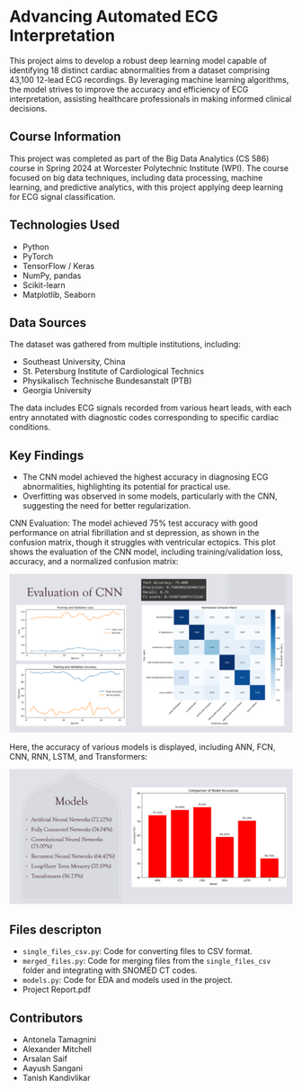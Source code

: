 # Advancing Automated ECG Interpretation

This project aims to develop a robust deep learning model capable of identifying 18 distinct cardiac abnormalities from a dataset comprising 43,100 12-lead ECG recordings. By leveraging machine learning algorithms, the model strives to improve the accuracy and efficiency of ECG interpretation, assisting healthcare professionals in making informed clinical decisions.

## Course Information
This project was completed as part of the Big Data Analytics (CS 586) course in Spring 2024 at Worcester Polytechnic Institute (WPI). The course focused on big data techniques, including data processing, machine learning, and predictive analytics, with this project applying deep learning for ECG signal classification.

## Technologies Used

- Python
- PyTorch
- TensorFlow / Keras
- NumPy, pandas
- Scikit-learn
- Matplotlib, Seaborn

## Data Sources

The dataset was gathered from multiple institutions, including:
- Southeast University, China
- St. Petersburg Institute of Cardiological Technics
- Physikalisch Technische Bundesanstalt (PTB)
- Georgia University

The data includes ECG signals recorded from various heart leads, with each entry annotated with diagnostic codes corresponding to specific cardiac conditions.

## Key Findings

- The CNN model achieved the highest accuracy in diagnosing ECG abnormalities, highlighting its potential for practical use.
- Overfitting was observed in some models, particularly with the CNN, suggesting the need for better regularization.

CNN Evaluation: The model achieved 75% test accuracy with good performance on atrial fibrillation and st depression, as shown in the confusion matrix, though it struggles with ventricular ectopics.
This plot shows the evaluation of the CNN model, including training/validation loss, accuracy, and a normalized confusion matrix:

<img src="images/cnn-results.png" alt="cnn-results" width="700"/>

 Here, the accuracy of various models is displayed, including ANN, FCN, CNN, RNN, LSTM, and Transformers:

<img src="images/results-all-models.png" alt="all-models-results" width="700"/>


## Files descripton
- `single_files_csv.py`: Code for converting files to CSV format.
- `merged_files.py`: Code for merging files from the `single_files_csv` folder and integrating with SNOMED CT codes.
- `models.py`: Code for EDA and models used in the project.
- Project Report.pdf

## Contributors
- Antonela Tamagnini
- Alexander Mitchell
- Arsalan Saif
- Aayush Sangani
- Tanish Kandivlikar
